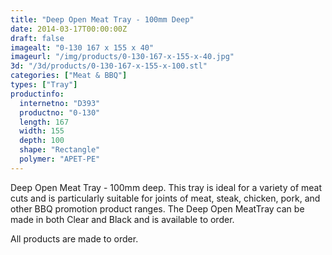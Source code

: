 ```yaml
---
title: "Deep Open Meat Tray - 100mm Deep"
date: 2014-03-17T00:00:00Z
draft: false
imagealt: "0-130 167 x 155 x 40"
imageurl: "/img/products/0-130-167-x-155-x-40.jpg"
3d: "/3d/products/0-130-167-x-155-x-100.stl"
categories: ["Meat & BBQ"]
types: ["Tray"]
productinfo:
  internetno: "D393"
  productno: "0-130"
  length: 167
  width: 155
  depth: 100
  shape: "Rectangle"
  polymer: "APET-PE"
---
```

Deep Open Meat Tray - 100mm deep. This tray is ideal for a variety of meat cuts and is particularly suitable for joints of meat, steak, chicken, pork, and other BBQ promotion product ranges. The Deep Open MeatTray can be made in both Clear and Black and is available to order.

All products are made to order.